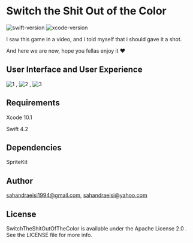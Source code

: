 # Switch the Shit Out of the Color

![swift-version](https://img.shields.io/badge/Swift-4.2-blueviolet.svg)
![xcode-version](https://img.shields.io/badge/Xcode-10.1-green.svg)
<p>I saw this game in a video, and i told myself that i should gave it a shot.</p>
<p>And here we are now, hope you fellas enjoy it ❤</p>  

## User Interface and User Experience

![1](https://user-images.githubusercontent.com/34839080/57179603-c45aa200-6e94-11e9-8fa3-f377a663b091.png) ,
![2](https://user-images.githubusercontent.com/34839080/57179608-c91f5600-6e94-11e9-8057-4c966bf0aef7.png) ,
![3](https://user-images.githubusercontent.com/34839080/57179609-cb81b000-6e94-11e9-830a-a26ae7e3cd08.png)

## Requirements
<p>Xcode 10.1</p>  
<p>Swift 4.2</p>

## Dependencies

<p>SpriteKit</p>

## Author

sahandraeisi1994@gmail.com, sahandraeisi@yahoo.com

## License

SwitchTheShitOutOfTheColor is available under the Apache License 2.0 . See the LICENSE file for more info.
